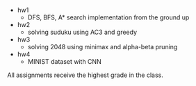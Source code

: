 - hw1   
  - DFS, BFS, A* search implementation from the ground up 
- hw2
  - solving suduku using AC3 and greedy 
- hw3 
  - solving 2048 using minimax and alpha-beta pruning
- hw4 
  - MINIST dataset with CNN 


All assignments receive the highest grade in the class.

